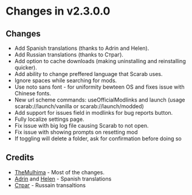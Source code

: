 # Changes in v2.3.0.0

## Changes

- Add Spanish translations (thanks to Adrin and Helen).
- Add Russian translations (thanks to Страг).
- Add option to cache downloads (making uninstalling and reinstalling quicker).
- Add ability to change preffered language that Scarab uses.
- Ignore spaces while searching for mods.
- Use noto sans font - for uniformity bewteen OS and fixes issue with Chinese fonts.
- New url scheme commands: useOfficialModlinks and launch (usage scarab://launch/vanilla or scarab://launch/modded)
- Add support for issues field in modlinks for bug reports button.
- Fully localize settings page.
- Fix issue with big log file causing Scarab to not open.
- Fix issue with showing prompts on resetting mod
- If toggling will delete a folder, ask for confirmation before doing so

## Credits

- [TheMulhima](https://github.com/TheMulhima) - Most of the changes.
- [Adrin](https://twitter.com/Adrin63_?t=lbzYGgt-3Zybjb_S2xqt2A&s=09) and [Helen](https://ko-fi.com/helensb) - Spanish translations
- [Страг](https://discordapp.com/users/274945280775028736) - Russain transaltions
